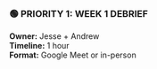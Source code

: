 ### 🟢 **PRIORITY 1: WEEK 1 DEBRIEF**

**Owner:** Jesse + Andrew  
**Timeline:** 1 hour  
**Format:** Google Meet or in-person

